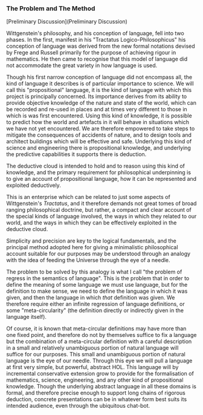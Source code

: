 
### The Problem and The Method

[Preliminary Discussion](Preliminary Discussion)

Wittgenstein's philosophy, and his conception of language, fell into two phases.
In the first, manifest in his "Tractatus Logico-Philosophicus" his conception of language was derived from the new formal notations devised by Frege and Russell primarily for the purpose of achieving rigour in mathematics.
He then came to recognise that this model of language did not accommodate the great variety in how language is used.

Though his first narrow conception of language did not encompass all, the kind of language it describes is of particular importance to science.
We will call this "propositional" language, it is the kind of language with which this project is principally concerned.
Its importance derives from its ability to provide objective knowledge of the nature and state of the world, which can be recorded and re-used in places and at times very different to those in which is was first encountered.
Using this kind of knowledge, it is possible to predict how the world and artefacts in it will behave in situations which we have not yet encountered.
We are therefore empowered to take steps to mitigate the consequences of accidents of nature, and to design tools and architect buildings which will be effective and safe.
Underlying this kind of science and engineering there is propositional knowledge, and underlying the predictive capabilities it supports there is deduction.

The deductive cloud is intended to hold and to reason using this kind of knowledge, and the primary requirement for philosophical underpinning is to give an account of propositional language, how it can be represented and exploited deductively.

This is an enterprise which can be related to just some aspects of Wittgenstein's _Tractatus_, and it therefore demands not great tomes of broad ranging philosophical doctrine, but rather, a compact and clear account of the special kinds of language involved, the ways in which they related to our world, and the ways in which they can be effectively exploited in the deductive cloud.

Simplicity and precision are key to the logical fundamentals, and the principal method adopted here for giving a minimalistic philosophical account suitable for our purposes may be understood through an analogy with the idea of feeding the Universe through the eye of a needle.

The problem to be solved by this analogy is what I call "the problem of regress in the semantics of language".
This is the problem that in order to define the meaning of some language we must use language, but for the definition to make sense, we need to define the language in which it was given, and then the language in which _that_ definition was given.
We therefore require either an infinite regression of language definitions, or some "meta-circularity" (the definition directly or indirectly given in the language itself).

Of course, it is known that meta-circular definitions may have more than one fixed point, and therefore do not by themselves suffice to fix a language but the combination of a meta-circular definition with a careful description in a small and relatively unambiguous portion of natural language will suffice for our purposes.
This small and unambiguous portion of natural language is the eye of our needle.
Through this eye we will pull a language at first very simple, but powerful, abstract HOL.
This language will by incremental conservative extension grow to provide for the formalisation of mathematics, science, engineering, and any other kind of propositional knowledge.
Though the underlying abstract language in all these domains is formal, and therefore precise enough to support long chains of rigorous deduction, concrete presentations can be in whatever form best suits its intended audience, even through the ubiquitous chat-bot.





 








